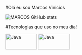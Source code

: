 #Olá eu sou Marcos Vinicios



![MARCOS GitHub stats](https://github-readme-stats.vercel.app/api?username=Marquinhuuss&show_icons=true&theme=dracula&count_private=true)

#Tecnologias que uso no meu dia!

<div style="display: inline_block">
 <img align="center" alt="Java" height="50" width="100" src="https://img.shields.io/badge/Java-ED8B00?style=for-the-badge&logo=openjdk&logoColor=white">
 <img align="center" alt="Java" height="50" width="100" src="https://img.shields.io/badge/Eclipse-2C2255?style=for-the-badge&logo=eclipse&logoColor=white">
</div><br/>
